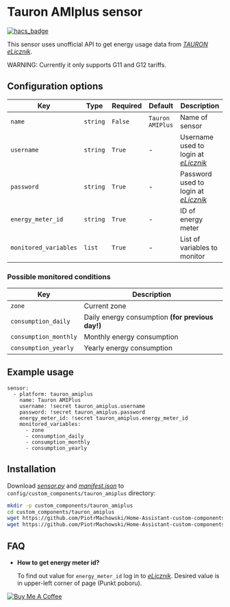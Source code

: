 # Tauron AMIplus sensor

[![hacs_badge](https://img.shields.io/badge/HACS-Default-orange.svg)](https://github.com/custom-components/hacs)

This sensor uses unofficial API to get energy usage data from [*TAURON eLicznik*](https://elicznik.tauron-dystrybucja.pl).

WARNING: Currently it only supports G11 and G12 tariffs.

## Configuration options

| Key | Type | Required | Default | Description |
| --- | --- | --- | --- | --- |
| `name` | `string` | `False` | `Tauron AMIPlus` | Name of sensor |
| `username` | `string` | `True` | - | Username used to login at [*eLicznik*](https://elicznik.tauron-dystrybucja.pl) |
| `password` | `string` | `True` | - | Password used to login at [*eLicznik*](https://elicznik.tauron-dystrybucja.pl) |
| `energy_meter_id` | `string` | `True` | - | ID of energy meter |
| `monitored_variables` | `list` | `True` | - | List of variables to monitor |

### Possible monitored conditions

| Key | Description |
| --- | --- | 
| `zone` | Current zone |
| `consumption_daily` | Daily energy consumption **(for previous day!)** |
| `consumption_monthly` | Monthly energy consumption |
| `consumption_yearly` | Yearly energy consumption |

## Example usage

```
sensor:
  - platform: tauron_amiplus
    name: Tauron AMIPlus
    username: !secret tauron_amiplus.username
    password: !secret tauron_amiplus.password
    energy_meter_id: !secret tauron_amiplus.energy_meter_id
    monitored_variables:
      - zone
      - consumption_daily
      - consumption_monthly
      - consumption_yearly
```

## Installation

Download [*sensor.py*](https://github.com/PiotrMachowski/Home-Assistant-custom-components-Tauron-AMIplus/raw/master/custom_components/tauron_amiplus/sensor.py) and [*manifest.json*](https://github.com/PiotrMachowski/Home-Assistant-custom-components-Tauron-AMIplus/raw/master/custom_components/tauron_amiplus/manifest.json) to `config/custom_components/tauron_amiplus` directory:
```bash
mkdir -p custom_components/tauron_amiplus
cd custom_components/tauron_amiplus
wget https://github.com/PiotrMachowski/Home-Assistant-custom-components-Tauron-AMIplus/raw/master/custom_components/tauron_amiplus/sensor.py
wget https://github.com/PiotrMachowski/Home-Assistant-custom-components-Tauron-AMIplus/raw/master/custom_components/tauron_amiplus/manifest.json
```

## FAQ

* **How to get energy meter id?**
  
  To find out value for `energy_meter_id` log in to [_*eLicznik*_](https://elicznik.tauron-dystrybucja.pl). Desired value is in upper-left corner of page (Punkt poboru).

<a href="https://www.buymeacoffee.com/PiotrMachowski" target="_blank"><img src="https://bmc-cdn.nyc3.digitaloceanspaces.com/BMC-button-images/custom_images/orange_img.png" alt="Buy Me A Coffee" style="height: auto !important;width: auto !important;" ></a>
